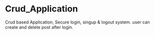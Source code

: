 # Crud_Application
Crud based Application, Secure login, singup &amp; logout system. user can create and delete post after login.
